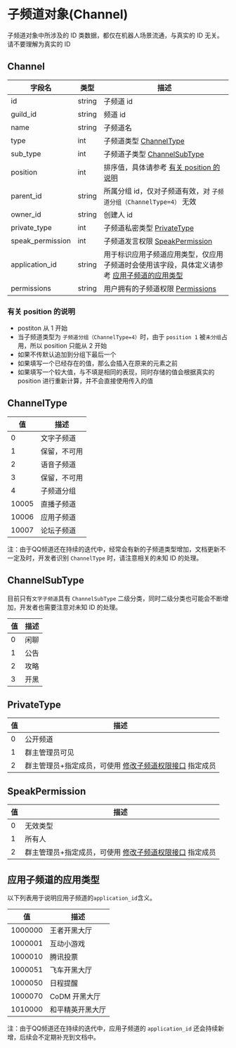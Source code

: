 # 子频道对象(Channel)

子频道对象中所涉及的 ID 类数据，都仅在机器人场景流通，与真实的 ID 无关。请不要理解为真实的 ID

## Channel

| 字段名           | 类型   | 描述                                                                   |
| ---------------- | ------ | ---------------------------------------------------------------------- |
| id               | string | 子频道 id                                                              |
| guild_id         | string | 频道 id                                                                |
| name             | string | 子频道名                                                               |
| type             | int    | 子频道类型 [ChannelType](#channeltype)                                 |
| sub_type         | int    | 子频道子类型 [ChannelSubType](#channelsubtype)                         |
| position         | int    | 排序值，具体请参考 [有关 position 的说明](#有关-position-的说明) |
| parent_id        | string | 所属分组 id，仅对子频道有效，对 `子频道分组（ChannelType=4）` 无效     |
| owner_id         | string | 创建人 id                                                              |
| private_type     | int | 子频道私密类型 [PrivateType](#privatetype)                             |
| speak_permission | int | 子频道发言权限 [SpeakPermission](#speakpermission)                     |
| application_id   | string | 用于标识应用子频道应用类型，仅应用子频道时会使用该字段，具体定义请参考 [应用子频道的应用类型](#应用子频道的应用类型)                  |
| permissions      | string | 用户拥有的子频道权限 [Permissions](../../role-group/channel_permissions/model.html#Permissions) |

### 有关 position 的说明

- postiton 从 1 开始
- 当子频道类型为 `子频道分组（ChannelType=4）`时，由于 `position 1` 被`未分组`占用，所以 position 只能从 2 开始
- 如果不传默认追加到分组下最后一个
- 如果填写一个已经存在的值，那么会插入在原来的元素之前
- 如果填写一个较大值，与不填是相同的表现，同时存储的值会根据真实的 position 进行重新计算，并不会直接使用传入的值

## ChannelType

| 值    | 描述         |
| ----- | ------------ |
| 0     | 文字子频道   |
| 1     | 保留，不可用 |
| 2     | 语音子频道   |
| 3     | 保留，不可用 |
| 4     | 子频道分组   |
| 10005 | 直播子频道   |
| 10006 | 应用子频道   |
| 10007 | 论坛子频道   |

注：由于QQ频道还在持续的迭代中，经常会有新的子频道类型增加，文档更新不一定及时，开发者识别 `ChannelType` 时，请注意相关的未知 ID 的处理。

## ChannelSubType

目前只有`文字子频道`具有 `ChannelSubType` 二级分类，同时二级分类也可能会不断增加，开发者也需要注意对未知 ID 的处理。

| 值  | 描述 |
| --- | ---- |
| 0   | 闲聊 |
| 1   | 公告 |
| 2   | 攻略 |
| 3   | 开黑 |

## PrivateType

| 值  | 描述                                                                                                                        |
| --- | --------------------------------------------------------------------------------------------------------------------------- |
| 0   | 公开频道                                                                                                                    |
| 1   | 群主管理员可见                                                                                                              |
| 2   | 群主管理员+指定成员，可使用 [修改子频道权限接口](../../role-group/channel_permissions/put_channel_permissions.md#修改子频道权限) 指定成员 |

## SpeakPermission

| 值  | 描述                                                                                                                        |
| --- | --------------------------------------------------------------------------------------------------------------------------- |
| 0   | 无效类型                                                                                                                    |
| 1   | 所有人                                                                                                                      |
| 2   | 群主管理员+指定成员，可使用 [修改子频道权限接口](../../role-group/channel_permissions/put_channel_permissions.md#修改子频道权限) 指定成员 |

## 应用子频道的应用类型

以下列表用于说明应用子频道的`application_id`含义。

| 值 | 描述 |
|---|---|
| 1000000 | 王者开黑大厅  |
| 1000001 | 互动小游戏  |
| 1000010 | 腾讯投票  |
| 1000051 | 飞车开黑大厅  |
| 1000050 | 日程提醒  |
| 1000070 | CoDM 开黑大厅  |
| 1010000 | 和平精英开黑大厅  |

注：由于QQ频道还在持续的迭代中，应用子频道的 `application_id` 还会持续新增，后续会不定期补充到文档中。
